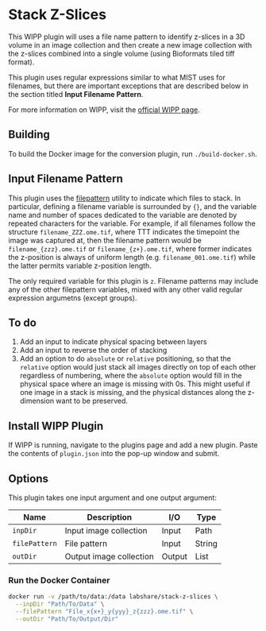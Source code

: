 # Stack Z-Slices

This WIPP plugin will uses a file name pattern to identify z-slices in a 3D
volume in an image collection and then create a new image collection with the
z-slices combined into a single volume (using Bioformats tiled tiff format).

This plugin uses regular expressions similar to what MIST uses for filenames,
but there are important exceptions that are described below in the section
titled **Input Filename Pattern**.

For more information on WIPP, visit the
[official WIPP page](https://isg.nist.gov/deepzoomweb/software/wipp).

## Building

To build the Docker image for the conversion plugin, run
`./build-docker.sh`.

## Input Filename Pattern

This plugin uses the 
[filepattern](https://github.com/LabShare/polus-plugins/tree/master/utils/polus-filepattern-util)
utility to indicate which files to stack. In particular, defining a filename
variable is surrounded by `{}`, and the variable name and number of spaces
dedicated to the variable are denoted by repeated characters for the variable.
For example, if all filenames follow the structure `filename_ZZZ.ome.tif`, where
TTT indicates the timepoint the image was captured at, then the filename pattern
would be `filename_{zzz}.ome.tif` or `filename_{z+}.ome.tif`, where former
indicates the z-position is always of uniform length (e.g.
`filename_001.ome.tif`) while the latter permits variable z-position length.

The only required variable for this plugin is `z`. Filename patterns may include
any of the other filepattern variables, mixed with any other valid regular
expression argumetns (except groups).

## To do

1. Add an input to indicate physical spacing between layers
2. Add an input to reverse the order of stacking
3. Add an option to do `absolute` or `relative` positioning, so that the
   `relative` option would just stack all images directly on top of each other
   regardless of numbering, where the `absolute` option would fill in the
   physical space where an image is missing with 0s. This might useful if one
   image in a stack is missing, and the physical distances along the z-dimension
   want to be preserved.

## Install WIPP Plugin

If WIPP is running, navigate to the plugins page and add a new plugin. Paste the
contents of `plugin.json` into the pop-up window and submit.

## Options

This plugin takes one input argument and one output argument:

| Name          | Description             | I/O    | Type   |
|---------------|-------------------------|--------|--------|
| `inpDir`      | Input image collection  | Input  | Path   |
| `filePattern` | File pattern            | Input  | String |
| `outDir`      | Output image collection | Output | List   |

### Run the Docker Container

```bash
docker run -v /path/to/data:/data labshare/stack-z-slices \
  --inpDir "Path/To/Data" \
  --filePattern "File_x{x+}_y{yyy}_z{zzz}.ome.tif" \
  --outDir "Path/To/Output/Dir"
```
